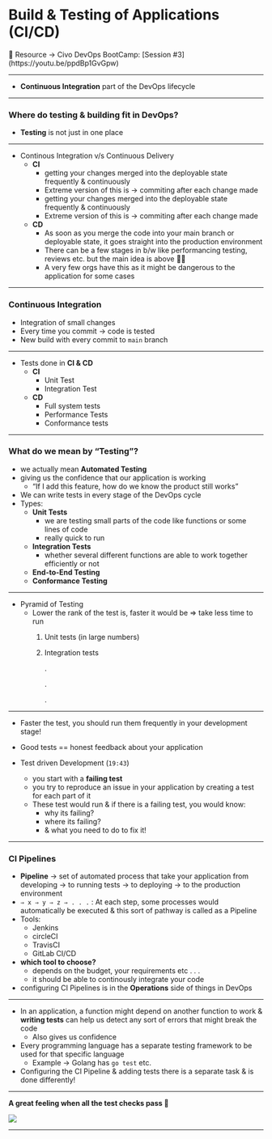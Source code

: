 # Build & Testing of Applications (CI/CD)

<aside>
📌 Resource → Civo DevOps BootCamp: [Session #3](https://youtu.be/ppdBp1GvGpw)
</aside>

---

- **Continuous Integration** part of the DevOps lifecycle

---

### Where do testing & building fit in DevOps?

- **Testing** is not just in one place

---

- Continous Integration v/s Continuous Delivery
    - **CI**
        - getting your changes merged into the deployable state frequently & continuously
        - Extreme version of this is → commiting after each change made
        - getting your changes merged into the deployable state frequently & continuously
        - Extreme version of this is → commiting after each change made
    - **CD**
        - As soon as you merge the code into your main branch or deployable state, it goes straight into the production environment
        - There can be a few stages in b/w like performancing testing, reviews etc. but the main idea is above ☝🏻
        - A very few orgs have this as it might be dangerous to the application for some cases
        

---

### Continuous Integration

- Integration of small changes
- Every time you commit → code is tested
- New build with every commit to `main` branch

---

- Tests done in **CI & CD**
    - **CI**
        - Unit Test
        - Integration Test
    - **CD**
        - Full system tests
        - Performance Tests
        - Conformance tests

---

### What do we mean by “Testing”?

- we actually mean **Automated Testing**
- giving us the confidence that our application is working
    - “If I add this feature, how do we know the product still works”
- We can write tests in every stage of the DevOps cycle
- Types:
    - **Unit Tests**
        - we are testing small parts of the code like functions or some lines of code
        - really quick to run
    - **Integration Tests**
        - whether several different functions are able to work together efficiently or not
    - **End-to-End Testing**
    - **Conformance Testing**

---

- Pyramid of Testing
    - Lower the rank of the test is, faster it would be ⇒ take less time to run
        1. Unit tests (in large numbers)
        2. Integration tests 
            
            .
            
            .
            
            .
            

---

- Faster the test, you should run them frequently in your development stage!
- Good tests == honest feedback about your application

- Test driven Development (`19:43`)
    - you start with a **failing test**
    - you try to reproduce an issue in your application by creating a test for each part of it
    - These test would run & if there is a failing test, you would know:
        - why its failing?
        - where its failing?
        - & what you need to do to fix it!
    

---

### CI Pipelines

- **Pipeline** → set of automated process that take your application from developing → to running tests → to deploying → to the production environment
- `⇒ x ⇒ y ⇒ z ⇒ . . .`  : At each step, some processes would automatically be executed & this sort of pathway is called as a Pipeline
- Tools:
    - Jenkins
    - circleCI
    - TravisCI
    - GitLab CI/CD
- **which tool to choose?**
    - depends on the budget, your requirements etc . . .
    - it should be able to continously integrate your code
- configuring CI Pipelines is in the **Operations** side of things in DevOps

---

- In an application, a function might depend on another function to work & **writing tests** can help us detect any sort of errors that might break the code
    - Also gives us confidence
- Every programming language has a separate testing framework to be used for that specific language
    - Example → Golang has `go test` etc.
- Configuring the CI Pipeline & adding tests there is a separate task & is done differently!

---

**A great feeling when all the test checks pass  🎉**

![](https://i.imgur.com/dNH9UMa.png)

---
